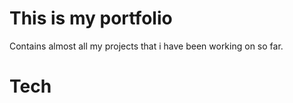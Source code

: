 # This is my portfolio

Contains almost all my projects that i have been working on so far.

# Tech

